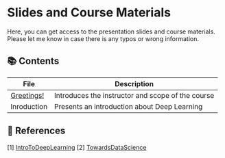 # Slides and Course Materials

Here, you can get access to the presentation slides and course materials. Please let me know in case there is any typos or wrong information.

## 📚 Contents

| File | Description |
| ------------ | ------------ |
| [Greetings!](https://github.com/alitourani/deep-learning-from-scratch/blob/main/Slides/0-Greetings.pdf "Greetings!") | Introduces the instructor and scope of the course |
| Inroduction | Presents an introduction about Deep Learning |

## 🔗 References

[1] [IntroToDeepLearning](http://www.IntroToDeepLearning.com "IntroToDeepLearning website")
[2] [TowardsDataScience](https://www.towardsdatascience.com "TowardsDataScience")
